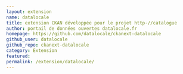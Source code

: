 ```yaml
---
layout: extension
name: datalocale
title: extension CKAN développée pour le projet http-//catalogue
author: portail de données ouvertes datalocale.fr
homepage: https://github.com/datalocale/ckanext-datalocale
github_user: datalocale
github_repo: ckanext-datalocale
category: Extension
featured: 
permalink: /extension/datalocale/
---
```



<Error getting README>
